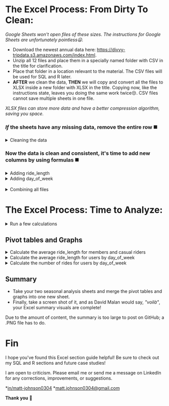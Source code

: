 # The Excel Process: From Dirty To Clean:

*Google Sheets won't open files of these sizes. The instructions for Google Sheets are unfortunately pointless:frowning:.*

* Download the newest annual data here: https://divvy-tripdata.s3.amazonaws.com/index.html.
* Unzip all 12 files and place them in a specially named folder with CSV in the title for clarification.
* Place that folder in a location relevant to the material. The CSV files will be used for SQL and R later.
* <strong>AFTER</strong> we clean the data, <strong>THEN</strong> we will copy and convert all the files to XLSX inside a new folder with XLSX in the title. Copying now, like the instructions state, leaves you doing the same work twice:unamused:. CSV files cannot save multiple sheets in one file.

*XLSX files can store more data and have a better compression algorithm, saving you space.*

### *If* the sheets have any missing data, remove the entire row :black_medium_square:
<details>
<summary> Cleaning the data </summary>
  
*This process is per situation, and normally stakeholders are involved with the decision on what to do with empty cells.*

<ol>  
<li> Select all fields (including column names) by clicking and dragging over all columns or by clicking the utmost upper-left from the field section of the sheet. Aka, above row 1 and to the left of column A. </li>
<li> After selecting all fields, press F5 or hold down CTRL+G until a "Go To" window pops up > Select "Special" > Click "Blanks" > Hit OK. This may take minutes to finish running. </li>
  
<li> Once finished, scroll down until you see a highlighted cell or chunk of cells. Right-click when hovered over one and choose "Delete," then choose "Entire row" (you may get a warning; hit OK). This will take minutes, and your sheet may freeze; that's normal. </li>
<li> Sadly, you must do all of these steps as many times as it takes until your results land you at the bottom of the sheet. Do this all sheets :weary:. </li>
</ol>
  
<ul>
 <li> Normally you sort and filter each column depending on the data type looking for anomalies or any number of error values </li>
  
  <ul>
   <li> Currency: currency types that are out of range. </li>
   <li> Date: dates that are out of range. </li>
   <li> Number: numbers that are out of range. </li>
   <li> Percentage: percentages that are out of range. </li>
   <li> Text: letters or word lengths that are out of range. </li>
   <li> Time: times that are out of range. </li>
  </ul>
  </ul>
  
*This data is much cleaner than normal situations, but we will see one instance where it needs to be applied.*
  
</details>  

### Now the data is clean and consistent, it's time to add new columns by using formulas :black_medium_square:
<details>
<summary> Adding ride_length </summary>
  
  *In truth, normally we would also touch base with the stakeholders to ask about removing ride_length duration ranges; lower and higher than certain thresholds are anomalies, offer little insight, and skew most results, outside of rare instances.*
  
 <ol>
 <li> In your spreadsheet, create a column called "ride_length" in Column N, row 1. </li> 
 <li> Calculate the length of each ride using the minus operator from columns C (started_at) and D (ended_at) Enter "=D2-C2" in cell N2 </li> 
 <li> Your result will be a float. Change that into the time format of HH:MM:SS. </li> 
 <li> Select N2 > right click > A window pop up will appear select "Format Cells" (again Excel may freeze) </li> 
 <li> While in the "Number" tab find "Category:" and change it to "Time" > Type: > "37:30:55" > hit OK </li>
 <li> Select N2 > press CTRL+C > use macros to autofill the column (web search) or in N3 hold CTRL+SHIFT+down-arrow key > CTRL+V aka paste, then find the last naturally filled row + 1 select that cell hold CTRL+SHIFT+down-arrow key again and delete the invalid entries (Use PAGE UP & DOWN to move smoothly when close). </li>
   
### Some months will have faulty "ride_length" data. Each month needs to be checked using "Sort".
   
<li> Select <strong>ALL</strong> columns and click on the "Data" tab at the top of the sheet > click Sort > Sort by ride_length > Order Largest to Smallest. 
  Any cells in "ride_length" filled with ##### forever need their whole row deleted (mind your header row). </li>
   
* *Excel is a mess when sorting. It doesn't have the ability to use a primary key to sort all of the fields based on one column. If you forget to sort by <strong>all</strong> columns, your data will be wrong. Also, filtering is limited to 10,000 unique items; with files of this size, filtering for what we need to accomplish is useless. Aka "This is the way".*
   
<li> Now repeat these steps for all 12 sheets. </li>
</ol>
</details>  


<details>
<summary> Adding day_of_week </summary>
  
*This one is straight forward :smile:.*
  
 <ol>
 <li> In your spreadsheet, create a column called "day_of_week." in Column O, row 1. </li>  
 <li> In O2, enter "=WEEKDAY(C2,1)", 1 = Sunday, and 7 = Saturday. Later, if you prefer your Excel visuals to have the actual weekday name, use "=TEXT(C2, "dddd")."  </li>
 <li> Select O2 > press CTRL+C > use macros to autofill the column (web search), or in O3, hold CTRL+SHIFT+down-arrow key > paste, then find the last naturally filled row + 1 select that cell, hold CTRL+SHIFT+the down key again, and delete the invalid entries (use PAGE UP and PAGE DOWN to move smoothly when close). </li>
<li> Now repeat these steps for all 12 sheets, and make sure to save your work. We're done with the CSV files until SQL and R. </li>
</ol>
</details>  

<details>
<summary> Combining all files </summary>
  
*<strong>NOW</strong> we are going to copy and convert all the files to XLSX inside a new folder with XLSX in the title.*

<ol>
<li> Open the first clean CSV file. </li> 
<li>File > Save As > Browse > Your XLSX folder location > Save as type: Excel Workbook. Do this for all 12. </li> 
<li> Use Power Query (Google search) or simply copy and paste each sheet with CTRL+A > CTRL+C > then paste in a new tab in the original first sheet with CTRL+V. </li>
<li> Do this for all 12. Be mindful to keep your sheet names consistent if you're copying and pasting. They won't auto populate. </li>
</ol>
  
  *Notice all your files sizes are smaller now and you now have a mega file too :clap:.*
</details>  


# The Excel Process: Time to Analyze:
<details>
<summary> Run a few calculations </summary>
  
 *Switch to the XLSX megafile now. Run a few calculations in two tabs of opposite seasons to get a better sense of the data layout.* 
  
<ol>
<li> Calculate the mean of ride_length: in cell Q2, type =AVERAGE(N:N), then format to time just like when we made column N "ride_length". Then make a header in Q1 so you remember what your result represents. </li>
<li> Calculate the max ride_length: in cell Q5, enter =MAX(N:N), then format to time again. Then make a header in Q4 so you remember what your result represents. </li>
<li> Calculate the mode for day_of_week: in cell Q8 enter =MODE(O:O). Then make a header in Q7 so you remember what your result represents. </li>  
</ol>
</details>  

## Pivot tables and Graphs
<details>
<summary> Calculate the average ride_length for members and casual riders </summary>
<ol>
<li> In cell Q11 click "Insert" on the top tab > Click "PivotTable" > select columns M and N > Existing Worksheet then OK. </li>
<li> Drag member_casual in the Rows area and ride_length in the Values area > left-click it and choose "Value Field Settings" change Count to Average. </li>
  
  * (blank) auto populates inside your pivot table, this is normal. Remove (blank) by clicking on cell Q11
<li> Now that you have your first pivot table, it is time to format R12-R14 just like column N "ride_length" to time. </li>
<li> The last step is to graph it. Click Q11 > at the top of Excel, click "Insert" > "Recommended Charts" > "Pie". </li>
<li> Place its upper-left corner in Q15. Use whatever chart you like. I just find pie to be the best for this table. </li>
<li> Select the chart and click on "chart styles". Pick whatever variation you like. Shrink the graph to your preference. </li>
</ol>
</details>

<details>
<summary> Calculate the average ride_length for users by day_of_week </summary>
<ol>
<li> In cell Q29, click "Insert" on the top tab > Click "PivotTable" > select columns M, N and O > Existing Worksheet then OK. </li>
<li> Drag member_casual in the Rows area and ride_length in the Values area > left-click it and choose "Value Field Settings" change Count to Average. Finally, drag day_of_week into the Columns area. </li>
  
 * (blank) auto populates inside your pivot table; this is normal. Remove (blank) by clicking on cell Q31
<li> Now it is time to format R31-Y33 just like column N "ride_length" to time. </li>
<li> Time to graph it. Click Q29 > at the top of Excel, click "Insert" > "Recommended Charts" > "Column" </li>
<li> Place its upper-left corner in Q34. Use whatever chart you like. I just find columns to be the best for this table. </li>
<li> It is recommended you change the day-of-week color palette for 1 & 2 because they match the first graph. </li>  
<li> Click into the new graph, then click a bar. Right-click it once selected and select "fill". Stretch the graph to column Y. </li>
</ol>
</details>

<details>
<summary> Calculate the number of rides for users by day_of_week </summary>
  
*This one is a little tricky.* 
<ol>
<li> In cell T3, click "Insert" on the top tab > Click "PivotTable" > select columns A, M and O > Existing worksheet, then OK. </li>
<li> Drag ride_id into the Value area and make sure its "Value Field Setting is set to Count. Then drag member_casual and day_of_week to the Rows area. </li>
  
   * (blank) auto-populates inside your pivot table; this is normal. Remove (blank) by clicking on cell T3
 
  <details>
  <summary> Solution </summary>
    <ol>
<li> To get the pivot table to form, you must select all columns 😅.</li>
<li> To get the pivot table to be sorted by day instead of member type, day_of_week must be loaded into the Rows area first. </li>
      </ol>
    </details>
<li> It's time to graph it. Click T3 > At the top of Excel, click "Insert" > "Recommended Charts" > "Column" </li>
<li> Place its upper-left corner in V3. Use whatever chart you like. I just find columns to be the best for this table too. </li>
<li> It is recommended that you change the member color to the same orange as the first graph. </li>
<li> It is also recommended to stretch the graph to column Z and row 25. </li>
<li> Also, you can change day_of_week to text format now. </li>
</ol>
</details>

## Summary 
* Take your two seasonal analysis sheets and merge the pivot tables and graphs into one new sheet.
* Finally, take a screen shot of it, and as David Malan would say, *"voilà"*, your Excel summary visuals are complete!

Due to the amount of content, the summary is too large to post on GitHub; a .PNG file has to do.

# Fin 
I hope you've found this Excel section guide helpful! Be sure to check out my SQL and R sections and future case studies!

I am open to criticism. Please email me or send me a message on LinkedIn for any corrections, improvements, or suggestions.

*[in/matt-johnson0304](https://www.linkedin.com/in/matt-johnson0304)
*matt.johnson0304@gmail.com

**Thank you** :bow:
